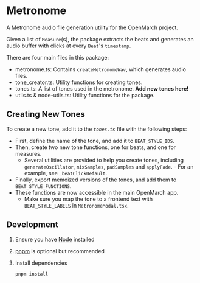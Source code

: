 # Metronome

A Metronome audio file generation utility for the OpenMarch project.

Given a list of `Measure`(s), the package extracts the beats and generates
an audio buffer with clicks at every `Beat`'s `timestamp`.

There are four main files in this package:

- metronome.ts: Contains `createMetronomeWav`, which generates audio files.
- tone_creator.ts: Utility functions for creating tones.
- tones.ts: A list of tones used in the metronome. **Add new tones here!**
- utils.ts & node-utils.ts: Utility functions for the package.

## Creating New Tones

To create a new tone, add it to the _`tones.ts`_ file with the following steps:

- First, define the name of the tone, and add it to `BEAT_STYLE_IDS`.
- Then, create two new tone functions, one for beats, and one for measures.
  - Several utilities are provided to help you create tones, including
    `generateOscillator`, `mixSamples`, `padSamples` and `applyFade`. - For an example, see `_beatClickDefault`.
- Finally, export memoized versions of the tones, and add them to `BEAT_STYLE_FUNCTIONS`.
- These functions are now accessible in the main OpenMarch app.
  - Make sure you map the tone to a frontend text with `BEAT_STYLE_LABELS` in `MetronomeModal.tsx`.

## Development

1. Ensure you have [Node](https://nodejs.org/en/download) installed
1. [pnpm](https://pnpm.io/installation) is optional but recommended
1. Install dependencies

   ```bash
   pnpm install
   ```
